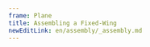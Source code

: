 ```yaml
---
frame: Plane
title: Assembling a Fixed-Wing
newEditLink: en/assembly/_assembly.md
---
```


<!--@include: _assembly.md-->